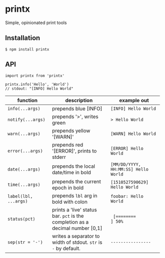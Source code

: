 # printx

Simple, opinionated print tools

## Installation

    $ npm install printx

## API

    import printx from 'printx'

    printx.info('Hello', 'World')
    // stdout: "[INFO] Hello World"


| function | description | example out |
| -------- | ----------- | ----------- |
| `info(...args)` | prepends blue [INFO] | `[INFO] Hello World` |
| `notify(...args)` | prepends '>', writes green | `> Hello World` |
| `warn(...args)` | prepends yellow '[WARN]' | `[WARN] Hello World` |
| `error(...args)` | prepends red '[ERROR]', prints to stderr | `[ERROR] Hello World` |
| `date(...args)` | prepends the local date/time in bold | `[MM/DD/YYYY, HH:MM:SS] Hello World` |
| `time(...args)` | prepends the current epoch in bold | `[1510527590629] Hello World` |
| `label(lbl, ...args)` | prepends `lbl` arg in bold with colon | `foobar: Hello World` |
| `status(pct)` | prints a 'live' status bar. `pct` is the completion as a decimal number [0,1] | ` [========        ] 50%` |
| `sep(str = '-')` | writes a separator to width of stdout. `str` is `-` by default. | `----------------` |
